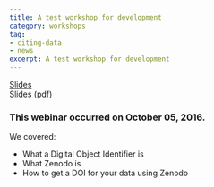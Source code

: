 ```yaml
---
title: A test workshop for development 
category: workshops
tag: 
- citing-data
- news 
excerpt: A test workshop for development
---
```


<div class="row">
	<div class="col-md-3 col-md-offset-1">
		<a class="btn-lg btn-success" href="{{ site.baseurl }}/talks/minting-a-doi-for-your-data-zenodo/" role="button">Slides</a>
	</div> 
	<div class="col-md-3 col-md-offset-3">
		<a class="btn-lg btn-success" href="{{ site.baseurl }}/talks/minting-a-doi-for-your-data-zenodo/" role="button">Slides (pdf)</a>
	</div>
</div> 

### This webinar occurred on October 05, 2016. 

We covered: 

+ What a Digital Object Identifier is
+ What Zenodo is 
+ How to get a DOI for your data using Zenodo 

 